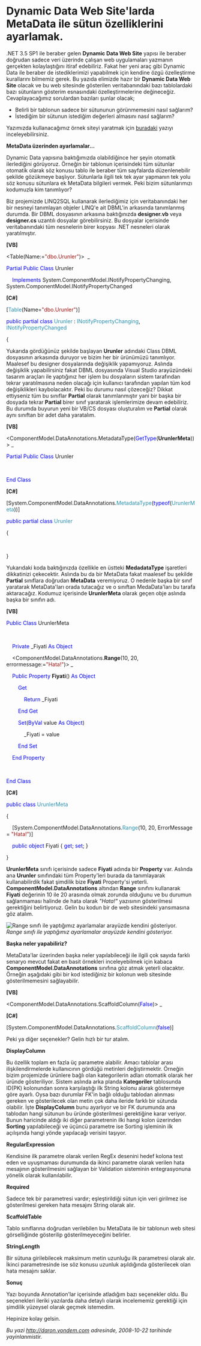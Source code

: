 # Dynamic Data Web Site'larda MetaData ile sütun özelliklerini ayarlamak. 

.NET 3.5 SP1 ile beraber gelen **Dynamic Data Web Site** yapısı ile
beraber doğrudan sadece veri üzerinde çalışan web uygulamaları yazmanın
gerçekten kolaylaştığını itiraf edebiliriz. Fakat her yeni araç gibi
Dynamic Data ile beraber de istediklerimizi yapabilmek için kendine özgü
özelleştirme kurallarını bilmemiz gerek. Bu yazıda elimizde hazır bir
**Dynamic Data Web Site** olacak ve bu web sitesinde gösterilen
veritabanındaki bazı tablolardaki bazı sütunların gösterim esnasındaki
özelleştirmelerine değineceğiz. Cevaplayacağımız sorulardan bazıları
şunlar olacak;

-   Belirli bir tablonun sadece bir sütununun görünmemesini nasıl
    sağlarım?
-   İstediğim bir sütunun istediğim değerleri almasını nasıl sağlarım?

Yazımızda kullanacağımız örnek siteyi yaratmak için
[buradaki](http://daron.yondem.com/tr/post/a562c8ca-165a-41ba-b82b-0996aa8ea267)
yazıyı inceleyebilirsiniz.

**MetaData üzerinden ayarlamalar...**

Dynamic Data yapısına baktığımızda olabildiğince her şeyin otomatik
ilerlediğini görüyoruz. Örneğin bir tablonun içerisindeki tüm sütunlar
otomatik olarak söz konusu tablo ile beraber tüm sayfalarda
düzenlenebilir şekilde gözükmeye başlıyor. Sütunlarla ilgili tek tek
ayar yapmanın tek yolu söz konusu sütunlara ek MetaData bilgileri
vermek. Peki bizim sütunlarımızı kodumuzla kim tanımlıyor?

Biz projemizde LINQ2SQL kullanarak ilerlediğimiz için veritabanındaki
her bir nesneyi tanımlayan objeler LINQ'e ait DBML'in arkasında
tanımlanmış durumda. Bir DBML dosyasının arkasına baktığınızda
**designer.vb** veya **designer.cs** uzantılı dosyalar görebilirsiniz.
Bu dosyalar içerisinde veritabanındaki tüm nesnelerin birer kopyası .NET
nesneleri olarak yaratılmıştır.

**[VB]**

\<Table(Name:=<span style="color: #a31515;">"dbo.Urunler"</span>)\>  \_

<span style="color: blue;">Partial</span> <span
style="color: blue;">Public</span> <span
style="color: blue;">Class</span> Urunler

    <span style="color: blue;">Implements</span>
System.ComponentModel.INotifyPropertyChanging,
System.ComponentModel.INotifyPropertyChanged

**[C\#]**

[<span style="color: #2b91af;">Table</span>(Name=<span
style="color: #a31515;">"dbo.Urunler"</span>)]

<span style="color: blue;">public</span> <span
style="color: blue;">partial</span> <span
style="color: blue;">class</span> <span
style="color: #2b91af;">Urunler</span> : <span
style="color: #2b91af;">INotifyPropertyChanging</span>, <span
style="color: #2b91af;">INotifyPropertyChanged</span>

{

Yukarıda gördüğünüz şekilde başlayan **Urunler** adındaki Class DBML
dosyasının arkasında duruyor ve bizim her bir ürünümüzü tanımlıyor.
Maalesef bu designer dosyalarında değişiklik yapamıyoruz. Aslında
değişiklik yapabilirsiniz fakat DBML dosyasında Visual Studio
arayüzündeki tasarım araçları ile yaptığınız her işlem bu dosyaların
sistem tarafından tekrar yaratılmasına neden olacağı için kullanıcı
tarafından yapılan tüm kod değişiklikleri kaybolacaktır. Peki bu durumu
nasıl çözeceğiz? Dikkat ettiyseniz tüm bu sınıflar **Partial** olarak
tanımlanmıştır yani bir başka bir dosyada tekrar **Partial** birer sınıf
yaratarak işlemlerimize devam edebiliriz. Bu durumda buyurun yeni bir
VB/CS dosyası oluşturalım ve **Partial** olarak aynı sınıftan bir adet
daha yaratalım.

**[VB]**

\<ComponentModel.DataAnnotations.MetadataType(<span
style="color: blue;">GetType</span>(**UrunlerMeta**))\> \_

<span style="color: blue;">Partial</span> <span
style="color: blue;">Public</span> <span
style="color: blue;">Class</span> Urunler

 

<span style="color: blue;">End</span> <span
style="color: blue;">Class</span>

**[C\#]**

[System.ComponentModel.DataAnnotations.<span
style="color: #2b91af;">MetadataType</span>(<span
style="color: blue;">typeof</span>(<span
style="color: #2b91af;">UrunlerMeta</span>))]

<span style="color: blue;">public</span> <span
style="color: blue;">partial</span> <span
style="color: blue;">class</span> <span
style="color: #2b91af;">Urunler</span>

{

 

}

Yukarıdaki koda baktığınızda özellikle en üstteki **MedadataType**
işaretleri dikkatinizi çekecektir. Aslında bu da bir MetaData fakat
maalesef bu şekilde **Partial** sınıflara doğrudan **MetaData**
veremiyoruz. O nedenle başka bir sınıf yaratarak MetaData'ları orada
tutacağız ve o sınıftan MedaData'ları bu tarafa aktaracağız. Kodumuz
içerisinde **UrunlerMeta** olarak geçen obje aslında başka bir sınıfın
adı.

**[VB]**

<span style="color: blue;">Public</span> <span
style="color: blue;">Class</span> UrunlerMeta

 

    <span style="color: blue;">Private</span> \_Fiyati <span
style="color: blue;">As</span> <span style="color: blue;">Object</span>

    \<ComponentModel.DataAnnotations.**Range**(10, 20,
errormessage:=<span style="color: #a31515;">"Hata!"</span>)\> \_

    <span style="color: blue;">Public</span> <span
style="color: blue;">Property</span> **Fiyati**() <span
style="color: blue;">As</span> <span style="color: blue;">Object</span>

        <span style="color: blue;">Get</span>

            <span style="color: blue;">Return</span> \_Fiyati

        <span style="color: blue;">End</span> <span
style="color: blue;">Get</span>

        <span style="color: blue;">Set</span>(<span
style="color: blue;">ByVal</span> value <span
style="color: blue;">As</span> <span style="color: blue;">Object</span>)

            \_Fiyati = value

        <span style="color: blue;">End</span> <span
style="color: blue;">Set</span>

    <span style="color: blue;">End</span> <span
style="color: blue;">Property</span>

 

<span style="color: blue;">End</span> <span
style="color: blue;">Class</span>

**[C\#]**

<span style="color: blue;">public</span> <span
style="color: blue;">class</span> <span
style="color: #2b91af;">UrunlerMeta</span>

{

    [System.ComponentModel.DataAnnotations.<span
style="color: #2b91af;">Range</span>(10, 20, ErrorMessage = <span
style="color: #a31515;">"Hata!"</span>)]

    <span style="color: blue;">public</span> <span
style="color: blue;">object</span> Fiyati { <span
style="color: blue;">get</span>; <span style="color: blue;">set</span>;
}

}

**UrunlerMeta** sınıfı içerisinde sadece **Fiyati** adında bir
**Property** var. Aslında ana **Urunler** sınıfındaki tüm Property'leri
burada da tanımlayarak kullanabilirdik fakat şimdilik bize **Fiyati**
Property'si yeterli. **ComponentModel.DataAnnotations** altından
**Range** sınıfını kullanarak **Fiyati** değerinin 10 ile 20 arasında
olmak zorunda olduğunu ve bu durumun sağlanmaması halinde de hata olarak
*"Hata!"* yazısının gösterilmesi gerektiğini belirtiyoruz. Gelin bu
kodun bir de web sitesindeki yansımasına göz atalım.

![Range sınıfı ile yaptığımız ayarlamalar arayüzde kendini
gösteriyor.](media/Dynamic_Data_Web_Site_larda_MetaData_ile_sutun_ozelliklerini_ayarlamak/21102008_1.png)\
*Range sınıfı ile yaptığımız ayarlamalar arayüzde kendini gösteriyor.*

**Başka neler yapabiliriz?**

MetaData'lar üzerinden başka neler yapılabileceği ile ilgili çok sayıda
farklı senaryo mevcut fakat en basit örnekleri inceleyebilmek için
kabaca **ComponentModel.DataAnnotations** sınıfına göz atmak yeterli
olacaktır. Örneğin aşağıdaki gibi bir kod istediğiniz bir kolonun web
sitesinde gösterilmemesini sağlayabilir.

**[VB]**

\<ComponentModel.DataAnnotations.ScaffoldColumn(<span
style="color: blue;">False</span>)\> \_

**[C\#]**

[System.ComponentModel.DataAnnotations.<span
style="color: #2b91af;">ScaffoldColumn</span>(<span
style="color: blue;">false</span>)]

Peki ya diğer seçenekler? Gelin hızlı bir tur atalım.

**DisplayColumn**

Bu özellik toplam en fazla üç parametre alabilir. Amacı tablolar arası
ilişkilendirmelerde kullanıcının gördüğü metinleri değiştirmektir.
Örneğin bizim projemizde ürünlere bağlı olan kategorilerin adları
otomatik olarak her üründe gösteriliyor. Sistem aslında arka planda
**Kategoriler** tablosunda ID(PK) kolonundan sonra karşılaştığı ilk
String kolonu alarak göstermeye göre ayarlı. Oysa bazı durumlar FK'in
bağlı olduğu tablodan alınması gereken ve gösterilecek olan metin çok
daha ileride farklı bir sütunda olabilir. İşte **DisplayColumn** bunu
ayarlıyor ve bir FK durumunda ana tablodan hangi sütunun bu üründe
gösterilmesi gerektiğine karar veriyor. Bunun haricinde aldığı iki diğer
parametrenin ilki hangi kolon üzerinden **Sorting** yapılabileceği ve
üçüncü parametre ise Sorting işleminin ilk açılışında hangi yönde
yapılacağı verisini taşıyor.

**RegularExpression**

Kendisine ilk parametre olarak verilen RegEx desenini hedef kolona test
eden ve uyuşmaması durumunda da ikinci parametre olarak verilen hata
mesajının gösterilmesini sağlayan bir Validation sisteminin
entegrasyonuna yönelik olarak kullanılabilir.

**Required**

Sadece tek bir parametresi vardır; eşleştirildiği sütun için veri
girilmez ise gösterilmesi gereken hata mesajını String olarak alır.

**ScaffoldTable**

Tablo sınıflarına doğrudan verilebilen bu MetaData ile bir tablonun web
sitesi görselliğinde gösterilip gösterilmeyeceğini belirler.

**StringLength**

Bir sütuna girilebilecek maksimum metin uzunluğu ilk parametresi olarak
alır. İkinci parametresinde ise söz konusu uzunluk aşıldığında
gösterilecek olan hata mesajını saklar.

**Sonuç**

Yazı boyunda Annotation'lar içerisinde atladığım bazı seçenekler oldu.
Bu seçenekleri ileriki yazılarda daha detaylı olarak incelememiz
gerektiği için şimdilik yüzeysel olarak geçmek istemedim.

Hepinize kolay gelsin.


*Bu yazi http://daron.yondem.com adresinde, 2008-10-22 tarihinde yayinlanmistir.*